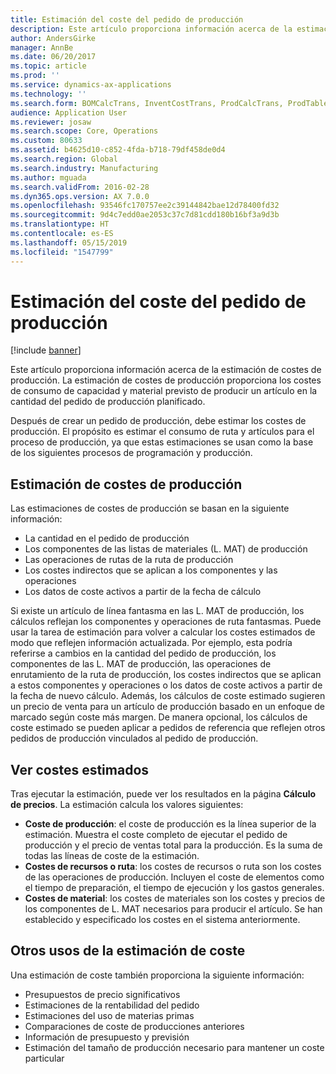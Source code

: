 ```yaml
---
title: Estimación del coste del pedido de producción
description: Este artículo proporciona información acerca de la estimación de costes de producción. La estimación de costes de producción proporciona los costes de consumo de capacidad y material previsto de producir un artículo en la cantidad del pedido de producción planificado.
author: AndersGirke
manager: AnnBe
ms.date: 06/20/2017
ms.topic: article
ms.prod: ''
ms.service: dynamics-ax-applications
ms.technology: ''
ms.search.form: BOMCalcTrans, InventCostTrans, ProdCalcTrans, ProdTableJour, ProdTableListPage
audience: Application User
ms.reviewer: josaw
ms.search.scope: Core, Operations
ms.custom: 80633
ms.assetid: b4625d10-c852-4fda-b718-79df458de0d4
ms.search.region: Global
ms.search.industry: Manufacturing
ms.author: mguada
ms.search.validFrom: 2016-02-28
ms.dyn365.ops.version: AX 7.0.0
ms.openlocfilehash: 93546fc170757ee2c39144842bae12d78400fd32
ms.sourcegitcommit: 9d4c7edd0ae2053c37c7d81cdd180b16bf3a9d3b
ms.translationtype: HT
ms.contentlocale: es-ES
ms.lasthandoff: 05/15/2019
ms.locfileid: "1547799"
---
```

# <a name="production-order-cost-estimation"></a>Estimación del coste del pedido de producción

[!include [banner](../includes/banner.md)]

Este artículo proporciona información acerca de la estimación de costes de producción. La estimación de costes de producción proporciona los costes de consumo de capacidad y material previsto de producir un artículo en la cantidad del pedido de producción planificado. 

Después de crear un pedido de producción, debe estimar los costes de producción. El propósito es estimar el consumo de ruta y artículos para el proceso de producción, ya que estas estimaciones se usan como la base de los siguientes procesos de programación y producción.

## <a name="production-cost-estimation"></a>Estimación de costes de producción
Las estimaciones de costes de producción se basan en la siguiente información:

-   La cantidad en el pedido de producción
-   Los componentes de las listas de materiales (L. MAT) de producción
-   Las operaciones de rutas de la ruta de producción
-   Los costes indirectos que se aplican a los componentes y las operaciones
-   Los datos de coste activos a partir de la fecha de cálculo

Si existe un artículo de línea fantasma en las L. MAT de producción, los cálculos reflejan los componentes y operaciones de ruta fantasmas. Puede usar la tarea de estimación para volver a calcular los costes estimados de modo que reflejen información actualizada. Por ejemplo, esta podría referirse a cambios en la cantidad del pedido de producción, los componentes de las L. MAT de producción, las operaciones de enrutamiento de la ruta de producción, los costes indirectos que se aplican a estos componentes y operaciones o los datos de coste activos a partir de la fecha de nuevo cálculo. Además, los cálculos de coste estimado sugieren un precio de venta para un artículo de producción basado en un enfoque de marcado según coste más margen. De manera opcional, los cálculos de coste estimado se pueden aplicar a pedidos de referencia que reflejen otros pedidos de producción vinculados al pedido de producción.

## <a name="view-the-estimated-costs"></a>Ver costes estimados
Tras ejecutar la estimación, puede ver los resultados en la página **Cálculo de precios**. La estimación calcula los valores siguientes:

-   **Coste de producción**: el coste de producción es la línea superior de la estimación. Muestra el coste completo de ejecutar el pedido de producción y el precio de ventas total para la producción. Es la suma de todas las líneas de coste de la estimación.
-   **Costes de recursos o ruta**: los costes de recursos o ruta son los costes de las operaciones de producción. Incluyen el coste de elementos como el tiempo de preparación, el tiempo de ejecución y los gastos generales.
-   **Costes de material**: los costes de materiales son los costes y precios de los componentes de L. MAT necesarios para producir el artículo. Se han establecido y especificado los costes en el sistema anteriormente.

## <a name="other-uses-of-cost-estimation"></a>Otros usos de la estimación de coste
Una estimación de coste también proporciona la siguiente información:

-   Presupuestos de precio significativos
-   Estimaciones de la rentabilidad del pedido
-   Estimaciones del uso de materias primas
-   Comparaciones de coste de producciones anteriores
-   Información de presupuesto y previsión
-   Estimación del tamaño de producción necesario para mantener un coste particular




